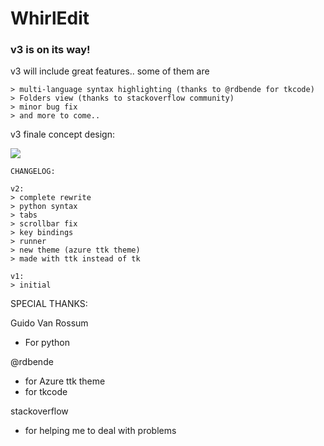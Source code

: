 # WhirlEdit

### v3 is on its way!

v3 will include great features..
some of them are 
```
> multi-language syntax highlighting (thanks to @rdbende for tkcode)
> Folders view (thanks to stackoverflow community)
> minor bug fix
> and more to come..
```

v3 finale concept design:

![](https://github.com/Whirlpool-Programmer/WhirlEdit/raw/main/capture.png)
```
CHANGELOG:

v2:
> complete rewrite
> python syntax
> tabs
> scrollbar fix
> key bindings
> runner
> new theme (azure ttk theme)
> made with ttk instead of tk

v1:
> initial
```

SPECIAL THANKS:

Guido Van Rossum
- For python

@rdbende
- for Azure ttk theme
- for tkcode

stackoverflow
- for helping me to deal with problems
